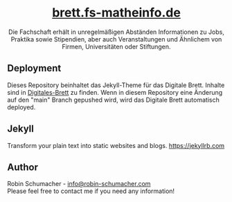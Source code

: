 <h1 align='center'><a href="https://brett.fs-matheinfo.de">brett.fs-matheinfo.de</a></h1>
<div align='center'>
Die Fachschaft erhält in unregelmäßigen Abständen Informationen zu Jobs, Praktika sowie Stipendien, aber auch Veranstaltungen und Ähnlichem von Firmen, Universitäten oder Stiftungen.</div>

## Deployment
Dieses Repository beinhaltet das Jekyll-Theme für das Digitale Brett. Inhalte sind in [Digitales-Brett](https://github.com/Fachschaft-FB12/Digitales-Brett) zu finden. Wenn in diesem Repository eine Änderung auf den "main" Branch gepushed wird, wird das Digitale Brett automatisch deployed.

## Jekyll
Transform your plain text into static websites and blogs. https://jekyllrb.com

## Author
Robin Schumacher - info@robin-schumacher.com<br>
Please feel free to contact me if you need any information!
